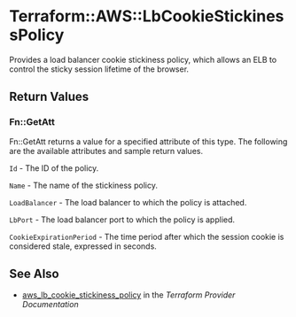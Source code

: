 # Terraform::AWS::LbCookieStickinessPolicy

Provides a load balancer cookie stickiness policy, which allows an ELB to control the sticky session lifetime of the browser.

## Return Values

### Fn::GetAtt

Fn::GetAtt returns a value for a specified attribute of this type. The following are the available attributes and sample return values.

`Id` - The ID of the policy.

`Name` - The name of the stickiness policy.

`LoadBalancer` - The load balancer to which the policy is attached.

`LbPort` - The load balancer port to which the policy is applied.

`CookieExpirationPeriod` - The time period after which the session cookie is considered stale, expressed in seconds.

## See Also

* [aws_lb_cookie_stickiness_policy](https://www.terraform.io/docs/providers/aws/r/lb_cookie_stickiness_policy.html) in the _Terraform Provider Documentation_